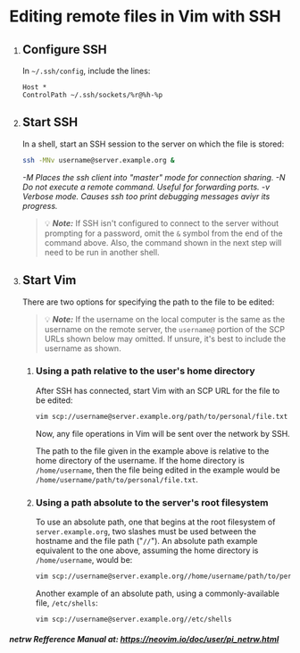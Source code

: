 # Editing remote files in Vim with SSH

1. ## Configure SSH

   In `~/.ssh/config`, include the lines:

   ```
   Host *
   ControlPath ~/.ssh/sockets/%r@%h-%p
   ```

1. ## Start SSH

   In a shell, start an SSH session to the server on which the file is stored:

   ```sh
   ssh -MNv username@server.example.org &
   ```

   _-M Places the ssh client into "master" mode for connection sharing._
   _-N Do not execute a remote command. Useful for forwarding ports._
   _-v Verbose mode. Causes ssh too print debugging messages aviyr its progress._

   > 💡
   > **_Note:_** If SSH isn't configured to connect to the server without prompting for a password, omit
   > the `&` symbol from the end of the command above. Also, the command shown in the next step will
   > need to be run in another shell.

1. ## Start Vim

   There are two options for specifying the path to the file to be edited:

   > 💡
   > **_Note:_** If the username on the local computer is the same as the username on the remote server,
   > the `username@` portion of the SCP URLs shown below may omitted. If unsure, it's best to include the
   > username as shown.

   1. ### Using a path relative to the user's home directory

      After SSH has connected, start Vim with an SCP URL for the file to be edited:

      ```sh
      vim scp://username@server.example.org/path/to/personal/file.txt
      ```

      Now, any file operations in Vim will be sent over the network by SSH.

      The path to the file given in the example above is relative to the home directory of the username. If the
      home directory is `/home/username`, then the file being edited in the example would be
      `/home/username/path/to/personal/file.txt`.

   1. ### Using a path absolute to the server's root filesystem

      To use an absolute path, one that begins at the root filesystem of `server.example.org`, two slashes
      must be used between the hostname and the file path ("`//`"). An absolute path example equivalent to
      the one above, assuming the home directory is `/home/username`, would be:

      ```sh
      vim scp://username@server.example.org//home/username/path/to/personal/file.txt
      ```

      Another example of an absolute path, using a commonly-available file, `/etc/shells`:

      ```sh
      vim scp://username@server.example.org//etc/shells
      ```

#### _netrw Refference Manual at: <https://neovim.io/doc/user/pi_netrw.html>_
